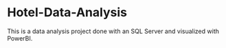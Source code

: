 # Hotel-Data-Analysis
This is a data analysis project done with an SQL Server and visualized with PowerBI.
